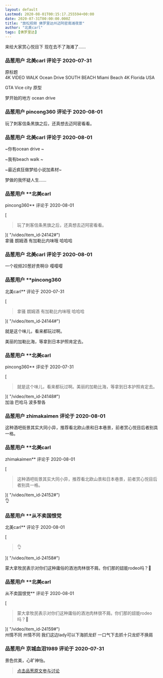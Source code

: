 ```yaml
---
layout: default
Lastmod: 2020-08-01T00:15:17.255594+00:00
date: 2020-07-31T00:00:00.000Z
title: "放松视频 佛罗里达州迈阿密南滩夜景"
author: "北美carl"
tags: [佛罗里达]
---
```


来给大家赏心悦目下 现在去不了海滩了……

            
### 品葱用户 **北美carl** 评论于 2020-07-31
        
原标题  
4K VIDEO WALK Ocean Drive SOUTH BEACH Miami Beach 4K Florida USA  
  
  
GTA Vice city 原型   
  
梦开始的地方 ocean drive
        


            
### 品葱用户 **pincong360** 评论于 2020-08-01
        
玩了刺客信条黑旗之后，还真想去迈阿密看看。
        


            
### 品葱用户 **北美carl** 评论于 2020-08-01
        
~你有ocean drive ~  
  
~我有beach walk ~  
  
~最近疯狂做梦给小说加素材~  
  
梦做的我怀疑人生……
        


            
### 品葱用户 **北美carl 
pincong360** 评论于 2020-08-01
        
[

> 玩了刺客信条黑旗之后，还真想去迈阿密看看。

]( "/video/item_id-24142#")  
拿骚 朗姆酒 有加勒比内味哦 哈哈哈
        


            
### 品葱用户 **北美carl** 评论于 2020-08-01
        
一个视频20葱好贵啊😢 嘤嘤嘤
        


            
### 品葱用户 **pincong360 
北美carl** 评论于 2020-07-31
        
[

> 拿骚 朗姆酒 有加勒比内味哦 哈哈哈

]( "/video/item_id-24144#")  
  
就是这个味儿，看来都玩过啊。  
  
美丽的加勒比海，等拿到日本护照肯定去。
        


            
### 品葱用户 **北美carl 
pincong360** 评论于 2020-07-31
        
[

> 就是这个味儿，看来都玩过啊。美丽的加勒比海，等拿到日本护照肯定去。

]( "/video/item_id-24148#")  
加油 巴哈马 波多黎各
        


            
### 品葱用户 **zhimakaimen** 评论于 2020-08-01
        
这种酒吧街景其实大同小异，推荐看北欧山景和日本巷景，前者赏心悦目后者别具一格。
        


            
### 品葱用户 **北美carl 
zhimakaimen** 评论于 2020-08-01
        
[

> 这种酒吧街景其实大同小异，推荐看北欧山景和日本巷景，前者赏心悦目后者别具一格。

]( "/video/item_id-24152#")  
👌
        


            
### 品葱用户 **从不卖国恨党 
北美carl** 评论于 2020-08-01
        
[

> 👌

]( "/video/item_id-24158#")  
  
  
蒙大拿牧民表示对你们这种庸俗的酒池肉林很不屑。你们那的妞能rodeo吗？🤨
        


            
### 品葱用户 **北美carl 
从不卖国恨党** 评论于 2020-08-01
        
[

> 蒙大拿牧民表示对你们这种庸俗的酒池肉林很不屑。你们那的妞能rodeo吗？🤨

]( "/video/item_id-24159#")  
州情不同 州情不同 我们这边lady可以下海抓龙虾 一口气下去抓十只龙虾不换肩
        


            
### 品葱用户 **京城血泪1989** 评论于 2020-07-31
        
景色优美，心旷神怡。
        






> [点击品葱原文参与讨论](https://pincong.rocks/video/2714)


